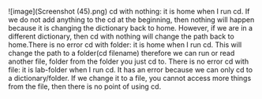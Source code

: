 ![image](Screenshot (45).png)
cd with nothing: it is home when I run cd. If we do not add anything to the cd at the beginning, then nothing will happen because it is changing the dictionary back to home. However, if we are in a different dictionary, then cd with nothing will change the path back to home.There is no error
cd with folder: it is home when I run cd. This will change the path to a folder(cd filename) therefore we can run or read another file, folder from the folder you just cd to. There is no error
cd with file: it is lab-folder when I run cd. It has an error because we can only cd to a dictionary/folder. If we change it to a file, you cannot access more things from the file, then there is no point of using cd.
